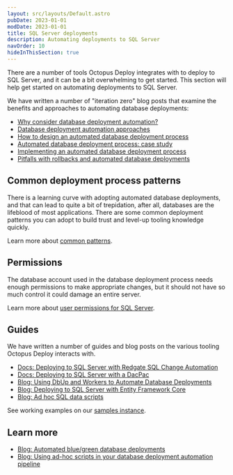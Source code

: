 ```yaml
---
layout: src/layouts/Default.astro
pubDate: 2023-01-01
modDate: 2023-01-01
title: SQL Server deployments
description: Automating deployments to SQL Server
navOrder: 10
hideInThisSection: true
---
```


There are a number of tools Octopus Deploy integrates with to deploy to SQL Server, and it can be a bit overwhelming to get started.  This section will help get started on automating deployments to SQL Server.

We have written a number of "iteration zero" blog posts that examine the benefits and approaches to automating database deployments:

- [Why consider database deployment automation?](https://yamldoc.liuyan.wang/blog/why-consider-database-deployment-automation)
- [Database deployment automation approaches](https://yamldoc.liuyan.wang/blog/database-deployment-automation-approaches)
- [How to design an automated database deployment process](https://yamldoc.liuyan.wang/blog/designing-db-deployment-process)
- [Automated database deployment process: case study](https://yamldoc.liuyan.wang/blog/use-case-for-designing-db-deployment-process)
- [Implementing an automated database deployment process](https://yamldoc.liuyan.wang/blog/implementing-db-deployment-process)
- [Pitfalls with rollbacks and automated database deployments](https://yamldoc.liuyan.wang/blog/database-rollbacks-pitfalls)

## Common deployment process patterns

There is a learning curve with adopting automated database deployments, and that can lead to quite a bit of trepidation, after all, databases are the lifeblood of most applications. There are some common deployment patterns you can adopt to build trust and level-up tooling knowledge quickly.

Learn more about [common patterns](/docs/deployments/databases/common-patterns).

## Permissions

The database account used in the database deployment process needs enough permissions to make appropriate changes, but it should not have so much control it could damage an entire server.  

Learn more about [user permissions for SQL Server](/docs/deployments/databases/sql-server/permissions).

## Guides

We have written a number of guides and blog posts on the various tooling Octopus Deploy interacts with.  

- [Docs: Deploying to SQL Server with Redgate SQL Change Automation](/docs/deployments/databases/sql-server/redgate)
- [Docs: Deploying to SQL Server with a DacPac](/docs/deployments/databases/sql-server/dacpac)
- [Blog: Using DbUp and Workers to Automate Database Deployments](https://yamldoc.liuyan.wang/blog/dbup-database-deployments)
- [Blog: Deploying to SQL Server with Entity Framework Core](https://yamldoc.liuyan.wang/blog/will-it-deploy-episode-03)
- [Blog: Ad hoc SQL data scripts](https://yamldoc.liuyan.wang/blog/database-deployment-automation-adhoc-scripts-with-runbooks)

See working examples on our [samples instance](https://samples.octopus.app/app#/Spaces-106).

## Learn more

- [Blog: Automated blue/green database deployments](https://yamldoc.liuyan.wang/blog/databases-with-blue-green-deployments)
- [Blog: Using ad-hoc scripts in your database deployment automation pipeline](https://yamldoc.liuyan.wang/blog/database-deployment-automation-adhoc-scripts)